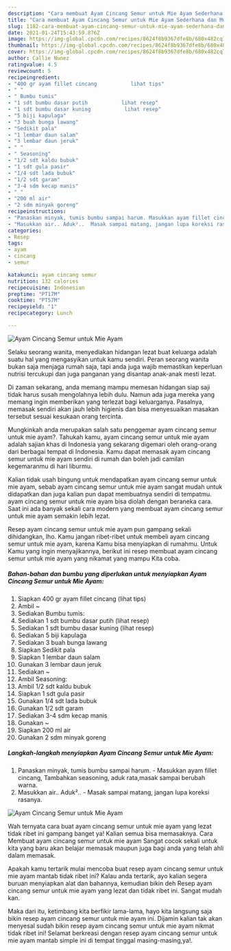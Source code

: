 ```yaml
---
description: "Cara membuat Ayam Cincang Semur untuk Mie Ayam Sederhana dan Mudah Dibuat"
title: "Cara membuat Ayam Cincang Semur untuk Mie Ayam Sederhana dan Mudah Dibuat"
slug: 1182-cara-membuat-ayam-cincang-semur-untuk-mie-ayam-sederhana-dan-mudah-dibuat
date: 2021-01-24T15:43:59.876Z
image: https://img-global.cpcdn.com/recipes/8624f8b9367dfe8b/680x482cq70/ayam-cincang-semur-untuk-mie-ayam-foto-resep-utama.jpg
thumbnail: https://img-global.cpcdn.com/recipes/8624f8b9367dfe8b/680x482cq70/ayam-cincang-semur-untuk-mie-ayam-foto-resep-utama.jpg
cover: https://img-global.cpcdn.com/recipes/8624f8b9367dfe8b/680x482cq70/ayam-cincang-semur-untuk-mie-ayam-foto-resep-utama.jpg
author: Callie Nunez
ratingvalue: 4.5
reviewcount: 5
recipeingredient:
- "400 gr ayam fillet cincang           lihat tips"
- " "
- " Bumbu tumis"
- "1 sdt bumbu dasar putih           lihat resep"
- "1 sdt bumbu dasar kuning           lihat resep"
- "5 biji kapulaga"
- "3 buah bunga lawang"
- "Sedikit pala"
- "1 lembar daun salam"
- "3 lembar daun jeruk"
- " "
- " Seasoning"
- "1/2 sdt kaldu bubuk"
- "1 sdt gula pasir"
- "1/4 sdt lada bubuk"
- "1/2 sdt garam"
- "3-4 sdm kecap manis"
- " "
- "200 ml air"
- "2 sdm minyak goreng"
recipeinstructions:
- "Panaskan minyak, tumis bumbu sampai harum. Masukkan ayam fillet cincang, Tambahkan seasoning, aduk rata,masak sampai berubah warna."
- "Masukkan air.. Aduk²..  Masak sampai matang, jangan lupa koreksi rasanya."
categories:
- Resep
tags:
- ayam
- cincang
- semur

katakunci: ayam cincang semur 
nutrition: 132 calories
recipecuisine: Indonesian
preptime: "PT17M"
cooktime: "PT57M"
recipeyield: "1"
recipecategory: Lunch

---
```



![Ayam Cincang Semur untuk Mie Ayam](https://img-global.cpcdn.com/recipes/8624f8b9367dfe8b/680x482cq70/ayam-cincang-semur-untuk-mie-ayam-foto-resep-utama.jpg)

Selaku seorang wanita, menyediakan hidangan lezat buat keluarga adalah suatu hal yang mengasyikan untuk kamu sendiri. Peran seorang  wanita bukan saja menjaga rumah saja, tapi anda juga wajib memastikan keperluan nutrisi tercukupi dan juga panganan yang disantap anak-anak mesti lezat.

Di zaman  sekarang, anda memang mampu memesan hidangan siap saji tidak harus susah mengolahnya lebih dulu. Namun ada juga mereka yang memang ingin memberikan yang terlezat bagi keluarganya. Pasalnya, memasak sendiri akan jauh lebih higienis dan bisa menyesuaikan masakan tersebut sesuai kesukaan orang tercinta. 



Mungkinkah anda merupakan salah satu penggemar ayam cincang semur untuk mie ayam?. Tahukah kamu, ayam cincang semur untuk mie ayam adalah sajian khas di Indonesia yang sekarang digemari oleh orang-orang dari berbagai tempat di Indonesia. Kamu dapat memasak ayam cincang semur untuk mie ayam sendiri di rumah dan boleh jadi camilan kegemaranmu di hari liburmu.

Kalian tidak usah bingung untuk mendapatkan ayam cincang semur untuk mie ayam, sebab ayam cincang semur untuk mie ayam sangat mudah untuk didapatkan dan juga kalian pun dapat membuatnya sendiri di tempatmu. ayam cincang semur untuk mie ayam bisa diolah dengan beraneka cara. Saat ini ada banyak sekali cara modern yang membuat ayam cincang semur untuk mie ayam semakin lebih lezat.

Resep ayam cincang semur untuk mie ayam pun gampang sekali dihidangkan, lho. Kamu jangan ribet-ribet untuk membeli ayam cincang semur untuk mie ayam, karena Kamu bisa menyiapkan di rumahmu. Untuk Kamu yang ingin menyajikannya, berikut ini resep membuat ayam cincang semur untuk mie ayam yang nikamat yang mampu Kita coba.

<!--inarticleads1-->

##### Bahan-bahan dan bumbu yang diperlukan untuk menyiapkan Ayam Cincang Semur untuk Mie Ayam:

1. Siapkan 400 gr ayam fillet cincang           (lihat tips)
1. Ambil  ~
1. Sediakan  Bumbu tumis:
1. Sediakan 1 sdt bumbu dasar putih           (lihat resep)
1. Sediakan 1 sdt bumbu dasar kuning           (lihat resep)
1. Sediakan 5 biji kapulaga
1. Sediakan 3 buah bunga lawang
1. Siapkan Sedikit pala
1. Siapkan 1 lembar daun salam
1. Gunakan 3 lembar daun jeruk
1. Sediakan  ~
1. Ambil  Seasoning:
1. Ambil 1/2 sdt kaldu bubuk
1. Siapkan 1 sdt gula pasir
1. Gunakan 1/4 sdt lada bubuk
1. Gunakan 1/2 sdt garam
1. Sediakan 3-4 sdm kecap manis
1. Gunakan  ~
1. Siapkan 200 ml air
1. Gunakan 2 sdm minyak goreng




<!--inarticleads2-->

##### Langkah-langkah menyiapkan Ayam Cincang Semur untuk Mie Ayam:

1. Panaskan minyak, tumis bumbu sampai harum. - Masukkan ayam fillet cincang, Tambahkan seasoning, aduk rata,masak sampai berubah warna.
1. Masukkan air.. Aduk²..  - Masak sampai matang, jangan lupa koreksi rasanya.
<img src="//assets-global.cpcdn.com/assets/icons/button_play-2c75c40dde080a61004c1f40b05d8f140eaff45d7e9e6481dc71c63d2e7c4909.png" alt="Ayam Cincang Semur untuk Mie Ayam">



Wah ternyata cara buat ayam cincang semur untuk mie ayam yang lezat tidak ribet ini gampang banget ya! Kalian semua bisa memasaknya. Cara Membuat ayam cincang semur untuk mie ayam Sangat cocok sekali untuk kita yang baru akan belajar memasak maupun juga bagi anda yang telah ahli dalam memasak.

Apakah kamu tertarik mulai mencoba buat resep ayam cincang semur untuk mie ayam mantab tidak ribet ini? Kalau anda tertarik, ayo kalian segera buruan menyiapkan alat dan bahannya, kemudian bikin deh Resep ayam cincang semur untuk mie ayam yang lezat dan tidak ribet ini. Sangat mudah kan. 

Maka dari itu, ketimbang kita berfikir lama-lama, hayo kita langsung saja bikin resep ayam cincang semur untuk mie ayam ini. Dijamin kalian tak akan menyesal sudah bikin resep ayam cincang semur untuk mie ayam nikmat tidak ribet ini! Selamat berkreasi dengan resep ayam cincang semur untuk mie ayam mantab simple ini di tempat tinggal masing-masing,ya!.

